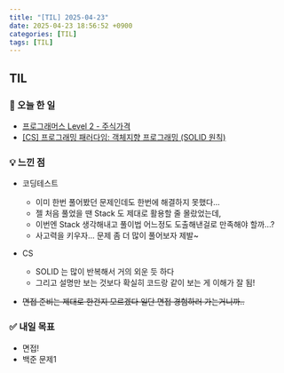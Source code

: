 ```yaml
---
title: "[TIL] 2025-04-23"
date: 2025-04-23 18:56:52 +0900
categories: [TIL]
tags: [TIL]
---
```

## TIL
### 📌 오늘 한 일
- [프로그래머스 Level 2 - 주식가격](https://jelliclesu.github.io/algorithm/%ED%94%84%EB%A1%9C%EA%B7%B8%EB%9E%98%EB%A8%B8%EC%8A%A4/2025/04/23/algo.html)
- [[CS] 프로그래밍 패러다임: 객체지향 프로그래밍 (SOLID 원칙)](https://jelliclesu.github.io/cs/%ED%94%84%EB%A1%9C%EA%B7%B8%EB%9E%98%EB%B0%8D%20%ED%8C%A8%EB%9F%AC%EB%8B%A4%EC%9E%84/2025/04/23/cs.html)

### 💡 느낀 점
- 코딩테스트
  - 이미 한번 풀어봤던 문제인데도 한번에 해결하지 못했다...
  - 젤 처음 풀었을 땐 Stack 도 제대로 활용할 줄 몰랐었는데,
  - 이번엔 Stack 생각해내고 풀이법 어느정도 도출해낸걸로 만족해야 할까...?
  - 사고력을 키우자... 문제 좀 더 많이 풀어보자 제발~
- CS
  - SOLID 는 많이 반복해서 거의 외운 듯 하다
  - 그리고 설명만 보는 것보다 확실히 코드랑 같이 보는 게 이해가 잘 됨!
   
- ~~면접 준비는 제대로 한건지 모르겠다 일단 면접 경험하러 가는거니까..~~

### ✅ 내일 목표
- 면접!
- 백준 문제1
